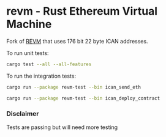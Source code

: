 # revm - Rust Ethereum Virtual Machine

Fork of [REVM](https://github.com/bluealloy/revm) that uses 176 bit 22 byte ICAN addresses.

To run unit tests:
```bash
cargo test --all --all-features
```

To run the integration tests:
```bash
cargo run --package revm-test --bin ican_send_eth
```

```bash
cargo run --package revm-test --bin ican_deploy_contract
```

### Disclaimer
Tests are passing but will need more testing

